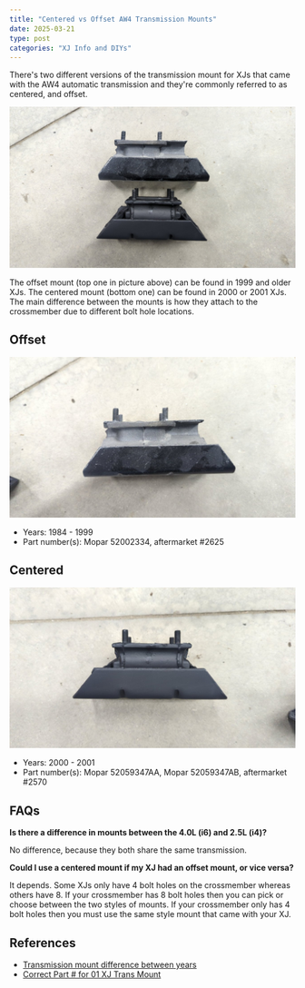 ```yaml
---
title: "Centered vs Offset AW4 Transmission Mounts"
date: 2025-03-21
type: post
categories: "XJ Info and DIYs"
---
```


There's two different versions of the transmission mount for XJs that came with the AW4 automatic transmission and they're commonly referred to as centered, and offset.

![](./images/comparison.jpg)

The offset mount (top one in picture above) can be found in 1999 and older XJs. The centered mount (bottom one) can be found in 2000 or 2001 XJs. The main difference between the mounts is how they attach to the crossmember due to different bolt hole locations.

## Offset

![](./images/offset.jpg)

- Years: 1984 - 1999
- Part number(s): Mopar 52002334, aftermarket #2625

## Centered

![](./images/centered.jpg)

- Years: 2000 - 2001
- Part number(s): Mopar 52059347AA, Mopar 52059347AB, aftermarket #2570

## FAQs

**Is there a difference in mounts between the 4.0L (i6) and 2.5L (i4)?**

No difference, because they both share the same transmission.

**Could I use a centered mount if my XJ had an offset mount, or vice versa?**

It depends. Some XJs only have 4 bolt holes on the crossmember whereas others have 8. If your crossmember has 8 bolt holes then you can pick or choose between the two styles of mounts. If your crossmember only has 4 bolt holes then you must use the same style mount that came with your XJ.

## References

- [Transmission mount difference between years](https://naxja.org/threads/transmission-mount-difference-between-years.1089720/)
- [Correct Part # for 01 XJ Trans Mount](https://naxja.org/threads/correct-part-for-01-xj-trans-mount.1119777/#post-246215504)
